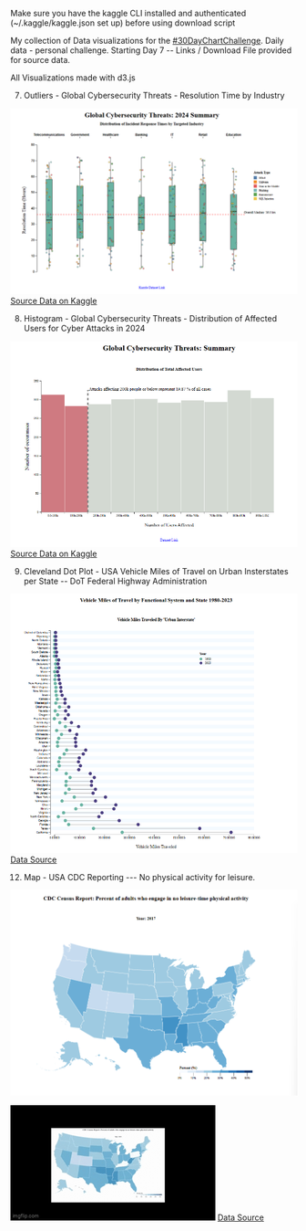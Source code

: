  Make sure you have the kaggle CLI installed and authenticated (~/.kaggle/kaggle.json set up) before using download script


My collection of Data visualizations for the [#30DayChartChallenge](https://github.com/30DayChartChallenge). Daily data - personal challenge. 
Starting Day 7 -- Links / Download File provided for source data. 

All Visualizations made with d3.js 

07. Outliers - Global Cybersecurity Threats - Resolution Time by Industry 

![day7](/2025/captures/07_1_Screenshot_Outliers_Boxplot.png) [Source Data on Kaggle](https://www.kaggle.com/datasets/atharvasoundankar/global-cybersecurity-threats-2015-2024/data)

08. Histogram - Global Cybersecurity Threats - Distribution of Affected Users for Cyber Attacks in 2024 

![day8](/2025/captures/08_1_Screenshot_histogram.png) [Source Data on Kaggle](https://www.kaggle.com/datasets/atharvasoundankar/global-cybersecurity-threats-2015-2024/data)


09. Cleveland Dot Plot - USA Vehicle Miles of Travel on Urban Insterstates per State -- DoT Federal Highway Administration  

![day9](/2025/captures/09_1_Screenshot_barbell.png) [Data Source](https://catalog.data.gov/dataset/vehicle-miles-of-travel-by-functional-system-and-state-1980-2023-vm-2#sec-dates)

12. Map - USA CDC Reporting --- No physical activity for leisure.  

![day12-1](/2025/captures/Map.png)

![day12-2](/2025/captures/mapGif.gif) [Data Source](https://data.cdc.gov/api/views/hn4x-zwk7/rows.json?accessType=DOWNLOAD)

